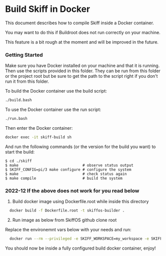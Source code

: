 # Build Skiff in Docker

This document describes how to compile Skiff inside a Docker container.

You may want to do this if Buildroot does not run correctly on your machine.

This feature is a bit rough at the moment and will be improved in the future.

### Getting Started

Make sure you have Docker installed on your machine and that it is running. Then use the scripts provided in this folder. They can be run from this folder or the project root but be sure to get the path to the script right if you don't run it from this folder.

To build the Docker container use the build script:

```sh
./build.bash
```

To use the Docker container use the run script:

```sh
./run.bash
```

Then enter the Docker container:

```sh
docker exec -it skiff-build sh
```

And run the following commands (or the version for the build you want) to start the build:

```
$ cd ./skiff
$ make                             # observe status output
$ SKIFF_CONFIG=pi/3 make configure # configure the system
$ make                             # check status again
$ make compile                     # build the system
```
### 2022-12 If the above does not work for you read below

1. Build docker image using Dockerfile.root while inside this directory

```sh
  docker build -f Dockerfile.root -t skiffos-builder .
```

2. Run image as below from SkiffOS github clone root

Replace the environemnt vars below with your needs and run:

```sh
  docker run --rm --privileged -e SKIFF_WORKSPACE=my_workspace -e SKIFF_CONFIG=pi/4,core/alpine --mount type=bind,source=$PWD,target="/home/project"  -it skiffos-builder
```

You should now be inside a fully configured build docker container, enjoy!